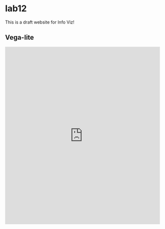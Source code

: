 # lab12
This is a draft website for Info Viz!

<html>

<h2>Vega-lite</h2>
<iframe width="100%" height="579" frameborder="0"
  src="https://observablehq.com/embed/@amandakochak/roller-coaster-assignment-copy?cells=myviz"></iframe>
  
</html>

